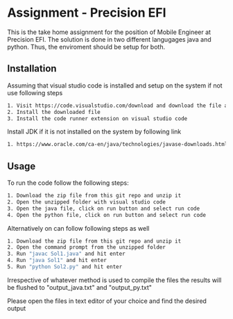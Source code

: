 # Assignment - Precision EFI

This is the take home assignment for the position of Mobile Engineer at Precision EFI.
The solution is done in two different langugages java and python. Thus, the enviroment should be setup for both.

## Installation

Assuming that visual studio code is installed and setup on the system if not use following steps 

```bash
1. Visit https://code.visualstudio.com/download and download the file as per your operating system
2. Install the downloaded file
3. Install the code runner extension on visual studio code
```
Install JDK if it is not installed on the system by following link

```bash
1. https://www.oracle.com/ca-en/java/technologies/javase-downloads.html
```

## Usage
To run the code follow the following steps:

```bash
1. Download the zip file from this git repo and unzip it
2. Open the unzipped folder with visual studio code
3. Open the java file, click on run button and select run code
4. Open the python file, click on run button and select run code
```
Alternatively on can follow following steps as well

```bash
1. Download the zip file from this git repo and unzip it
2. Open the command prompt from the unzipped folder 
3. Run "javac Sol1.java" and hit enter 
4. Run "java Sol1" and hit enter 
5. Run "python Sol2.py" and hit enter
```
Irrespective of whatever method is used to compile the files the results will be flushed to "output_java.txt" and "output_py.txt"

Please open the files in text editor of your choice and find the desired output


